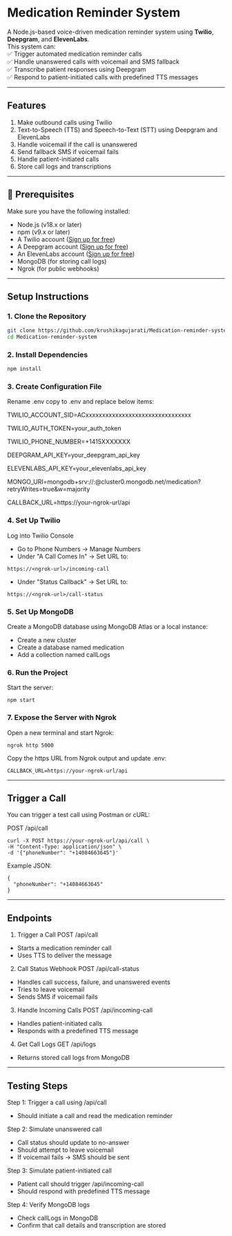 # Medication Reminder System

A Node.js-based voice-driven medication reminder system using **Twilio**, **Deepgram**, and **ElevenLabs**.  
This system can:  
✅ Trigger automated medication reminder calls  
✅ Handle unanswered calls with voicemail and SMS fallback  
✅ Transcribe patient responses using Deepgram  
✅ Respond to patient-initiated calls with predefined TTS messages  

---

## Features
1. Make outbound calls using Twilio  
1. Text-to-Speech (TTS) and Speech-to-Text (STT) using Deepgram and ElevenLabs  
1. Handle voicemail if the call is unanswered  
1. Send fallback SMS if voicemail fails  
1. Handle patient-initiated calls  
1. Store call logs and transcriptions  

---

## 🔧 Prerequisites
Make sure you have the following installed:
- Node.js (v18.x or later)  
- npm (v9.x or later)  
- A Twilio account ([Sign up for free](https://www.twilio.com/))  
- A Deepgram account ([Sign up for free](https://www.deepgram.com/))  
- An ElevenLabs account ([Sign up for free](https://beta.elevenlabs.io/))  
- MongoDB (for storing call logs)  
- Ngrok (for public webhooks)  

---

## Setup Instructions
### 1. **Clone the Repository**
```bash
git clone https://github.com/krushikagujarati/Medication-reminder-system.git
cd Medication-reminder-system
```
### 2. **Install Dependencies**
```bash
npm install
```
### 3. **Create Configuration File**
Rename .env copy to .env and replace below items:

TWILIO_ACCOUNT_SID=ACxxxxxxxxxxxxxxxxxxxxxxxxxxxxxxxx

TWILIO_AUTH_TOKEN=your_auth_token

TWILIO_PHONE_NUMBER=+1415XXXXXXX

DEEPGRAM_API_KEY=your_deepgram_api_key

ELEVENLABS_API_KEY=your_elevenlabs_api_key

MONGO_URI=mongodb+srv://<username>:<password>@cluster0.mongodb.net/medication?retryWrites=true&w=majority

CALLBACK_URL=https://your-ngrok-url/api

### 4. **Set Up Twilio**
Log into Twilio Console

- Go to Phone Numbers → Manage Numbers
- Under "A Call Comes In" → Set URL to:
```
https://<ngrok-url>/incoming-call
```
- Under "Status Callback" → Set URL to:
```
https://<ngrok-url>/call-status
```

### 5. **Set Up MongoDB**

Create a MongoDB database using MongoDB Atlas or a local instance:

- Create a new cluster
- Create a database named medication
- Add a collection named callLogs

### 6. **Run the Project**

Start the server:
```
npm start
```

### 7. **Expose the Server with Ngrok**
Open a new terminal and start Ngrok:

```
ngrok http 5000
```
Copy the https URL from Ngrok output and update .env:

```
CALLBACK_URL=https://your-ngrok-url/api
```

---

## Trigger a Call
You can trigger a test call using Postman or cURL:

POST /api/call
```
curl -X POST https://your-ngrok-url/api/call \
-H "Content-Type: application/json" \
-d '{"phoneNumber": "+14084663645"}'
```
Example JSON:

```
{
  "phoneNumber": "+14084663645"
}
```
---

## Endpoints
1. Trigger a Call
POST /api/call
- Starts a medication reminder call
- Uses TTS to deliver the message

2. Call Status Webhook
POST /api/call-status
- Handles call success, failure, and unanswered events
- Tries to leave voicemail
- Sends SMS if voicemail fails

3. Handle Incoming Calls
POST /api/incoming-call
- Handles patient-initiated calls
- Responds with a predefined TTS message

4. Get Call Logs
GET /api/logs
- Returns stored call logs from MongoDB

---

## Testing Steps
Step 1: Trigger a call using /api/call
- Should initiate a call and read the medication reminder

Step 2: Simulate unanswered call
- Call status should update to no-answer
- Should attempt to leave voicemail
- If voicemail fails → SMS should be sent

Step 3: Simulate patient-initiated call
- Patient call should trigger /api/incoming-call
- Should respond with predefined TTS message

Step 4: Verify MongoDB logs
- Check callLogs in MongoDB
- Confirm that call details and transcription are stored

